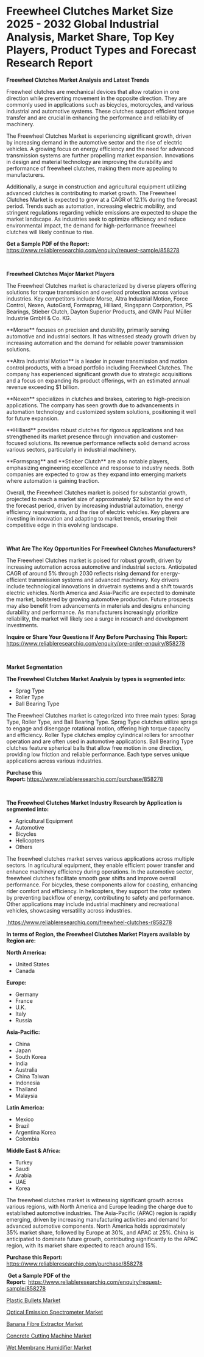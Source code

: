 <p><h1>Freewheel Clutches Market Size 2025 - 2032 Global Industrial Analysis, Market Share, Top Key Players, Product Types and Forecast Research Report</h1></p><p><strong>Freewheel Clutches Market Analysis and Latest Trends</strong></p>
<p><p>Freewheel clutches are mechanical devices that allow rotation in one direction while preventing movement in the opposite direction. They are commonly used in applications such as bicycles, motorcycles, and various industrial and automotive systems. These clutches support efficient torque transfer and are crucial in enhancing the performance and reliability of machinery.</p><p>The Freewheel Clutches Market is experiencing significant growth, driven by increasing demand in the automotive sector and the rise of electric vehicles. A growing focus on energy efficiency and the need for advanced transmission systems are further propelling market expansion. Innovations in design and material technology are improving the durability and performance of freewheel clutches, making them more appealing to manufacturers.</p><p>Additionally, a surge in construction and agricultural equipment utilizing advanced clutches is contributing to market growth. The Freewheel Clutches Market is expected to grow at a CAGR of 12.1% during the forecast period. Trends such as automation, increasing electric mobility, and stringent regulations regarding vehicle emissions are expected to shape the market landscape. As industries seek to optimize efficiency and reduce environmental impact, the demand for high-performance freewheel clutches will likely continue to rise.</p></p>
<p><strong>Get a Sample PDF of the Report:&nbsp;</strong> <a href="https://www.reliableresearchiq.com/enquiry/request-sample/858278?utm_campaign=1140&utm_medium=2&utm_source=Github&utm_content=ia&utm_term=08042025&utm_id=freewheel-clutches">https://www.reliableresearchiq.com/enquiry/request-sample/858278</a></p>
<p>&nbsp;</p>
<p><strong>Freewheel Clutches Major Market Players</strong></p>
<p><p>The Freewheel Clutches market is characterized by diverse players offering solutions for torque transmission and overload protection across various industries. Key competitors include Morse, Altra Industrial Motion, Force Control, Nexen, AutoGard, Formsprag, Hilliard, Ringspann Corporation, PS Bearings, Stieber Clutch, Dayton Superior Products, and GMN Paul Müller Industrie GmbH & Co. KG.</p><p>**Morse** focuses on precision and durability, primarily serving automotive and industrial sectors. It has witnessed steady growth driven by increasing automation and the demand for reliable power transmission solutions.</p><p>**Altra Industrial Motion** is a leader in power transmission and motion control products, with a broad portfolio including Freewheel Clutches. The company has experienced significant growth due to strategic acquisitions and a focus on expanding its product offerings, with an estimated annual revenue exceeding $1 billion.</p><p>**Nexen** specializes in clutches and brakes, catering to high-precision applications. The company has seen growth due to advancements in automation technology and customized system solutions, positioning it well for future expansion.</p><p>**Hilliard** provides robust clutches for rigorous applications and has strengthened its market presence through innovation and customer-focused solutions. Its revenue performance reflects solid demand across various sectors, particularly in industrial machinery.</p><p>**Formsprag** and **Stieber Clutch** are also notable players, emphasizing engineering excellence and response to industry needs. Both companies are expected to grow as they expand into emerging markets where automation is gaining traction.</p><p>Overall, the Freewheel Clutches market is poised for substantial growth, projected to reach a market size of approximately $2 billion by the end of the forecast period, driven by increasing industrial automation, energy efficiency requirements, and the rise of electric vehicles. Key players are investing in innovation and adapting to market trends, ensuring their competitive edge in this evolving landscape.</p></p>
<p>&nbsp;</p>
<p><strong>What Are The Key Opportunities For Freewheel Clutches Manufacturers?</strong></p>
<p><p>The Freewheel Clutches market is poised for robust growth, driven by increasing automation across automotive and industrial sectors. Anticipated CAGR of around 5% through 2030 reflects rising demand for energy-efficient transmission systems and advanced machinery. Key drivers include technological innovations in drivetrain systems and a shift towards electric vehicles. North America and Asia-Pacific are expected to dominate the market, bolstered by growing automotive production. Future prospects may also benefit from advancements in materials and designs enhancing durability and performance. As manufacturers increasingly prioritize reliability, the market will likely see a surge in research and development investments.</p></p>
<p><strong>Inquire or Share Your Questions If Any Before Purchasing This Report:</strong> <a href="https://www.reliableresearchiq.com/enquiry/pre-order-enquiry/858278?utm_campaign=1140&utm_medium=2&utm_source=Github&utm_content=ia&utm_term=08042025&utm_id=freewheel-clutches">https://www.reliableresearchiq.com/enquiry/pre-order-enquiry/858278</a></p>
<p>&nbsp;</p>
<p><strong>Market Segmentation</strong></p>
<p><strong>The Freewheel Clutches Market Analysis by types is segmented into:</strong></p>
<p><ul><li>Sprag Type</li><li>Roller Type</li><li>Ball Bearing Type</li></ul></p>
<p><p>The Freewheel Clutches market is categorized into three main types: Sprag Type, Roller Type, and Ball Bearing Type. Sprag Type clutches utilize sprags to engage and disengage rotational motion, offering high torque capacity and efficiency. Roller Type clutches employ cylindrical rollers for smoother operation and are often used in automotive applications. Ball Bearing Type clutches feature spherical balls that allow free motion in one direction, providing low friction and reliable performance. Each type serves unique applications across various industries.</p></p>
<p><strong>Purchase this Report:&nbsp;</strong><a href="https://www.reliableresearchiq.com/purchase/858278?utm_campaign=1140&utm_medium=2&utm_source=Github&utm_content=ia&utm_term=08042025&utm_id=freewheel-clutches">https://www.reliableresearchiq.com/purchase/858278</a></p>
<p>&nbsp;</p>
<p><strong>The Freewheel Clutches Market Industry Research by Application is segmented into:</strong></p>
<p><ul><li>Agricultural Equipment</li><li>Automotive</li><li>Bicycles</li><li>Helicopters</li><li>Others</li></ul></p>
<p><p>The freewheel clutches market serves various applications across multiple sectors. In agricultural equipment, they enable efficient power transfer and enhance machinery efficiency during operations. In the automotive sector, freewheel clutches facilitate smooth gear shifts and improve overall performance. For bicycles, these components allow for coasting, enhancing rider comfort and efficiency. In helicopters, they support the rotor system by preventing backflow of energy, contributing to safety and performance. Other applications may include industrial machinery and recreational vehicles, showcasing versatility across industries.</p></p>
<p><a href="https://www.reliableresearchiq.com/freewheel-clutches-r858278?utm_campaign=1140&utm_medium=2&utm_source=Github&utm_content=ia&utm_term=08042025&utm_id=freewheel-clutches">&nbsp;https://www.reliableresearchiq.com/freewheel-clutches-r858278</a></p>
<p><strong>In terms of Region, the Freewheel Clutches Market Players available by Region are:</strong></p>
<p>
    <p> <strong> North America: </strong>
        <ul>
            <li>United States</li>
            <li>Canada</li>
        </ul>
        </p> 
    <p> <strong> Europe: </strong>
        <ul>
            <li>Germany</li>
            <li>France</li>
            <li>U.K.</li>
            <li>Italy</li>
            <li>Russia</li>
        </ul>
        </p> 
    <p> <strong> Asia-Pacific: </strong>
        <ul>
            <li>China</li>
            <li>Japan</li>
            <li>South Korea</li>
            <li>India</li>
            <li>Australia</li>
            <li>China Taiwan</li>
            <li>Indonesia</li>
            <li>Thailand</li>
            <li>Malaysia</li>
        </ul>
        </p> 
    <p> <strong> Latin America: </strong>
        <ul>
            <li>Mexico</li>
            <li>Brazil</li>
            <li>Argentina Korea</li>
            <li>Colombia</li>
        </ul>
        </p> 
    <p> <strong> Middle East & Africa: </strong>
        <ul>
            <li>Turkey</li>
            <li>Saudi</li>
            <li>Arabia</li>
            <li>UAE</li>
            <li>Korea</li>
        </ul>
    </p>
    </p>
<p><p>The freewheel clutches market is witnessing significant growth across various regions, with North America and Europe leading the charge due to established automotive industries. The Asia-Pacific (APAC) region is rapidly emerging, driven by increasing manufacturing activities and demand for advanced automotive components. North America holds approximately 35% market share, followed by Europe at 30%, and APAC at 25%. China is anticipated to dominate future growth, contributing significantly to the APAC region, with its market share expected to reach around 15%.</p></p>
<p><strong>Purchase this Report: </strong><a href="https://www.reliableresearchiq.com/purchase/858278?utm_campaign=1140&utm_medium=2&utm_source=Github&utm_content=ia&utm_term=08042025&utm_id=freewheel-clutches">https://www.reliableresearchiq.com/purchase/858278</a></p>
<p>&nbsp;<strong>Get a Sample PDF of the Report:&nbsp;&nbsp;</strong><a href="https://www.reliableresearchiq.com/enquiry/request-sample/858278?utm_campaign=1140&utm_medium=2&utm_source=Github&utm_content=ia&utm_term=08042025&utm_id=freewheel-clutches">https://www.reliableresearchiq.com/enquiry/request-sample/858278</a></p>
<p><strong></strong></p>
<p><p><a href="https://github.com/dusektwinec3/Market-Research-Report-List-1/blob/main/plastic-bullets-market.md?utm_campaign=1140&utm_medium=2&utm_source=Github&utm_content=ia&utm_term=08042025&utm_id=freewheel-clutches">Plastic Bullets Market</a></p><p><a href="https://github.com/elceryaneik/Market-Research-Report-List-1/blob/main/optical-emission-spectrometer-market.md?utm_campaign=1140&utm_medium=2&utm_source=Github&utm_content=ia&utm_term=08042025&utm_id=freewheel-clutches">Optical Emission Spectrometer Market</a></p><p><a href="https://github.com/luhleickov/Market-Research-Report-List-1/blob/main/banana-fibre-extractor-market.md?utm_campaign=1140&utm_medium=2&utm_source=Github&utm_content=ia&utm_term=08042025&utm_id=freewheel-clutches">Banana Fibre Extractor Market</a></p><p><a href="https://github.com/jullselai/Market-Research-Report-List-1/blob/main/concrete-cutting-machine-market.md?utm_campaign=1140&utm_medium=2&utm_source=Github&utm_content=ia&utm_term=08042025&utm_id=freewheel-clutches">Concrete Cutting Machine Market</a></p><p><a href="https://github.com/sukeldrage0g/Market-Research-Report-List-1/blob/main/wet-membrane-humidifier-market.md?utm_campaign=1140&utm_medium=2&utm_source=Github&utm_content=ia&utm_term=08042025&utm_id=freewheel-clutches">Wet Membrane Humidifier Market</a></p></p>